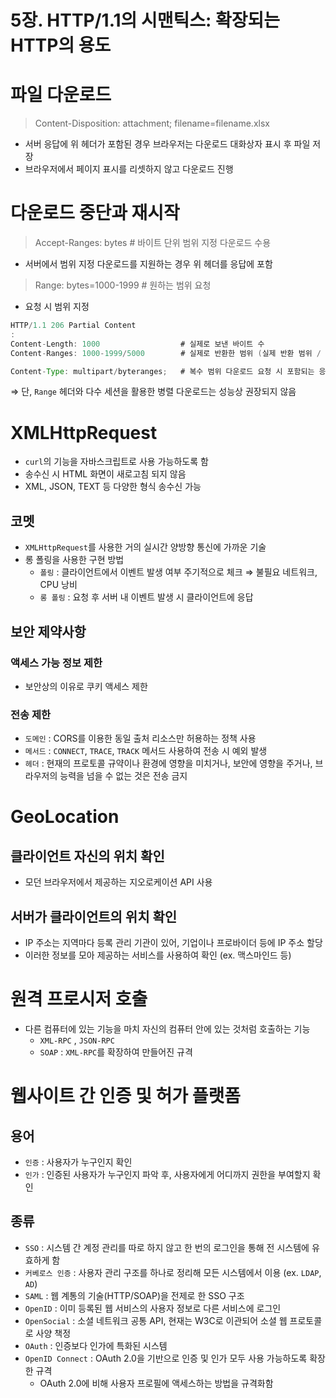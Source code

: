 # 5장. HTTP/1.1의 시맨틱스: 확장되는 HTTP의 용도

# 파일 다운로드

> Content-Disposition: attachment; filename=filename.xlsx
> 
- 서버 응답에 위 헤더가 포함된 경우 브라우저는 다운로드 대화상자 표시 후 파일 저장
- 브라우저에서 페이지 표시를 리셋하지 않고 다운로드 진행

# 다운로드 중단과 재시작

> Accept-Ranges: bytes          # 바이트 단위 범위 지정 다운로드 수용
> 
- 서버에서 범위 지정 다운로드를 지원하는 경우 위 헤더를 응답에 포함

> Range: bytes=1000-1999    # 원하는 범위 요청
> 
- 요청 시 범위 지정

```java
HTTP/1.1 206 Partial Content
:
Content-Length: 1000                  # 실제로 보낸 바이트 수
Content-Ranges: 1000-1999/5000        # 실제로 반환한 범위 (실제 반환 범위 / 전체 바이트 수)

Content-Type: multipart/byteranges;   # 복수 범위 다운로드 요청 시 포함되는 응답 헤더
```

⇒ 단, `Range` 헤더와 다수 세션을 활용한 병렬 다운로드는 성능상 권장되지 않음

# XMLHttpRequest

- `curl`의 기능을 자바스크립트로 사용 가능하도록 함
- 송수신 시 HTML 화면이 새로고침 되지 않음
- XML, JSON, TEXT 등 다양한 형식 송수신 가능

## 코멧

- `XMLHttpRequest`를 사용한 거의 실시간 양방향 통신에 가까운 기술
- 롱 폴링을 사용한 구현 방법
    - `폴링` : 클라이언트에서 이벤트 발생 여부 주기적으로 체크 ⇒ 불필요 네트워크, CPU 낭비
    - `롱 폴링` : 요청 후 서버 내 이벤트 발생 시 클라이언트에 응답

## 보안 제약사항

### 액세스 가능 정보 제한

- 보안상의 이유로 쿠키 액세스 제한

### 전송 제한

- `도메인` : CORS를 이용한 동일 출처 리소스만 허용하는 정책 사용
- `메서드` : `CONNECT`, `TRACE`, `TRACK` 메서드 사용하여 전송 시 예외 발생
- `헤더` : 현재의 프로토콜 규약이나 환경에 영향을 미치거나, 보안에 영향을 주거나, 브라우저의 능력을 넘을 수 없는 것은 전송 금지

# GeoLocation

## 클라이언트 자신의 위치 확인

- 모던 브라우저에서 제공하는 지오로케이션 API 사용

## 서버가 클라이언트의 위치 확인

- IP 주소는 지역마다 등록 관리 기관이 있어, 기업이나 프로바이더 등에 IP 주소 할당
- 이러한 정보를 모아 제공하는 서비스를 사용하여 확인 (ex. 맥스마인드 등)

# 원격 프로시저 호출

- 다른 컴퓨터에 있는 기능을 마치 자신의 컴퓨터 안에 있는 것처럼 호출하는 기능
    - `XML-RPC` , `JSON-RPC`
    - `SOAP` : `XML-RPC`를 확장하여 만들어진 규격

# 웹사이트 간 인증 및 허가 플랫폼

## 용어

- `인증` : 사용자가 누구인지 확인
- `인가` : 인증된 사용자가 누구인지 파악 후, 사용자에게 어디까지 권한을 부여할지 확인

## 종류

- `SSO` : 시스템 간 계정 관리를 따로 하지 않고 한 번의 로그인을 통해 전 시스템에 유효하게 함
- `커베로스 인증` : 사용자 관리 구조를 하나로 정리해 모든 시스템에서 이용 (ex. `LDAP`, `AD`)
- `SAML` : 웹 계통의 기술(HTTP/SOAP)을 전제로 한 SSO 구조
- `OpenID` : 이미 등록된 웹 서비스의 사용자 정보로 다른 서비스에 로그인
- `OpenSocial` : 소셜 네트워크 공통 API, 현재는 W3C로 이관되어 소셜 웹 프로토콜로 사양 책정
- `OAuth` : 인증보다 인가에 특화된 시스템
- `OpenID Connect` : OAuth 2.0을 기반으로 인증 및 인가 모두 사용 가능하도록 확장한 규격
    - OAuth 2.0에 비해 사용자 프로필에 액세스하는 방법을 규격화함

